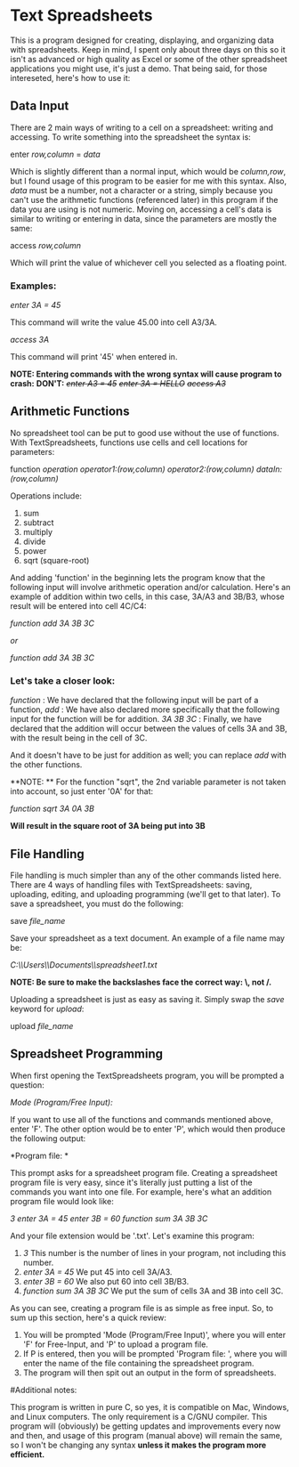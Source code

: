 # Text Spreadsheets
This is a program designed for creating, displaying, and organizing data with spreadsheets.
Keep in mind, I spent only about three days on this so it isn't as advanced or high quality
as Excel or some of the other spreadsheet applications you might use, it's just a demo.
That being said, for those intereseted, here's how to use it:
## Data Input
There are 2 main ways of writing to a cell on a spreadsheet: writing and accessing.
To write something into the spreadsheet the syntax is:

enter *row,column* = *data*

Which is slightly different than a normal input, which would be *column,row*, but I found
usage of this program to be easier for me with this syntax. Also, *data* must be a number,
not a character or a string, simply because you can't use the arithmetic functions (referenced later)
in this program if the data you are using is not numeric. Moving on, accessing a cell's data 
is similar to writing or entering in data, since the parameters are mostly the same:

access *row,column*

Which will print the value of whichever cell you selected as a floating point.

### Examples:

*enter 3A = 45*

This command will write the value 45.00 into cell A3/3A.

*access 3A*

This command will print '45' when entered in.

**NOTE: Entering commands with the wrong syntax will cause program to crash:**
**DON'T:**
~~*enter A3 = 45*~~
~~*enter 3A = HELLO*~~
~~*access A3*~~

## Arithmetic Functions
No spreadsheet tool can be put to good use without the use of functions. With TextSpreadsheets, 
functions use cells and cell locations for parameters:

function *operation* *operator1:(*row,column*)* *operator2:(*row,column*)* *dataIn:(*row,column*)*

Operations include:
1) sum
2) subtract
3) multiply
4) divide
5) power
6) sqrt (square-root)

And adding 'function' in the beginning lets the program know that the following input will
involve arithmetic operation and/or calculation. Here's an example of addition within 
two cells, in this case, 3A/A3 and 3B/B3, whose result will be entered into cell 4C/C4:

*function add 3A 3B 3C*

*or*

  *function
  add
  3A
  3B
  3C*

### Let's take a closer look:

*function* : We have declared that the following input will be part of a function,
*add* : We have also declared more specifically that the following input for the function will be for addition.
*3A 3B 3C* : Finally, we have declared that the addition will occur between the values of cells 3A and 3B, with the result being in the cell of 3C.

And it doesn't have to be just for addition as well; you can replace *add* with the other
functions.

**NOTE: ** For the function "sqrt", the 2nd variable parameter is not taken into account, so just
enter '0A' for that:

*function sqrt 3A 0A 3B* 

**Will result in the square root of 3A being put into 3B**

## File Handling

File handling is much simpler than any of the other commands listed here. There are 4 ways
of handling files with TextSpreadsheets: saving, uploading, editing, and uploading programming
(we'll get to that later). To save a spreadsheet, you must do the following:

save *file_name*

Save your spreadsheet as a text document. An example of a file name may be:

*C:\\\Users\\\Documents\\\spreadsheet1.txt*

**NOTE: Be sure to make the backslashes face the correct way: \\, not /.**

Uploading a spreadsheet is just as easy as saving it. Simply swap the 
*save* keyword for *upload*:

upload *file_name*

## Spreadsheet Programming

When first opening the TextSpreadsheets program, you will be prompted a question:

*Mode (Program/Free Input):*

If you want to use all of the functions and commands mentioned above, enter 'F'.
The other option would be to enter 'P', which would then produce the following 
output:

*Program file: *

This prompt asks for a spreadsheet program file. Creating a spreadsheet program file is 
very easy, since it's literally just putting a list of the commands you want into
one file. For example, here's what an addition program file would look like:

  *3
  enter 3A = 45
  enter 3B = 60
  function sum 3A 3B 3C*

And your file extension would be '.txt'. Let's examine this program:

1. *3* This number is the number of lines in your program, not including this number.
2. *enter 3A = 45* We put 45 into cell 3A/A3.
3. *enter 3B = 60* We also put 60 into cell 3B/B3.
4. *function sum 3A 3B 3C* We put the sum of cells 3A and 3B into cell 3C.

As you can see, creating a program file is as simple as free input. So, to sum up 
this section, here's a quick review:

1. You will be prompted 'Mode (Program/Free Input)', where you will enter
'F' for Free-Input, and 'P' to upload a program file. 
2. If P is entered, then you will be prompted 'Program file: ', where you
will enter the name of the file containing the spreadsheet program.
3. The program will then spit out an output in the form of spreadsheets.

#Additional notes:

This program is written in pure C, so yes, it is compatible on Mac, Windows, and Linux
computers. The only requirement is a C/GNU compiler. This program will (obviously) be 
getting updates and improvements every now and then, and usage of this program (manual above)
will remain the same, so I won't be changing any syntax **unless it makes the program more efficient.**






